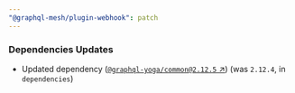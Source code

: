 ```yaml
---
"@graphql-mesh/plugin-webhook": patch
---
```


### Dependencies Updates

- Updated dependency ([`@graphql-yoga/common@2.12.5` ↗︎](https://www.npmjs.com/package/@graphql-yoga/common/v/2.12.5)) (was `2.12.4`, in `dependencies`)
